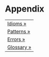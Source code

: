 # Appendix

|     |
| --- |
| [Idioms &raquo;](<Appendix/Idioms.md>) |
| [Patterns &raquo;](<Appendix/Patterns.md>) |
| [Errors &raquo;](<Appendix/Errors.md>) |
| [Glossary &raquo;](<Appendix/Glossary.md>) |

